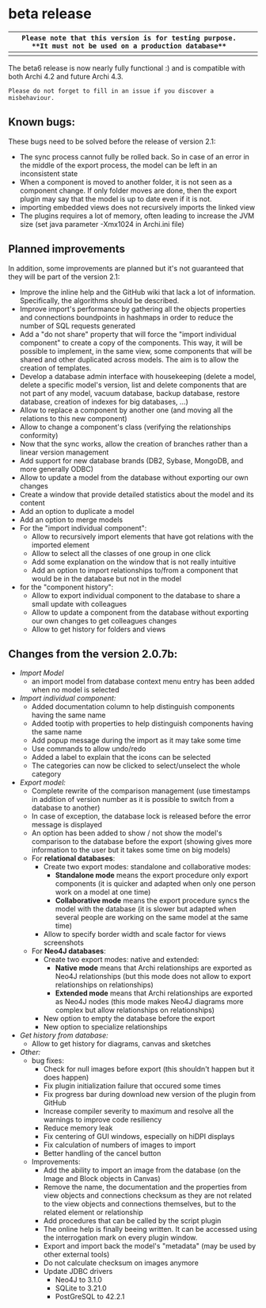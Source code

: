 		

# beta release

|`Please note that this version is for testing purpose. **It must not be used on a production database**`|  |
|------------------------------------------------|--|
|                                                |  |

The beta6 release is now nearly fully functional :) and is compatible with both Archi 4.2 and future Archi 4.3.

`Please do not forget to fill in an issue if you discover a misbehaviour.`



## Known bugs:
These bugs need to be solved before the release of version 2.1:

* The sync process cannot fully be rolled back. So in case of an error in the middle of the export process, the model can be left in an inconsistent state
* When a component is moved to another folder, it is not seen as a component change. If only folder moves are done, then the export plugin may say that the model is up to date even if it is not.
* importing embedded views does not recursively imports the linked view
* The plugins requires a lot of memory, often leading to increase the JVM size (set java parameter -Xmx1024 in Archi.ini file)

## Planned improvements
In addition, some improvements are planned but it's not guaranteed that they will be part of the version 2.1:

* Improve the inline help and the GitHub wiki that lack a lot of information. Specifically, the algorithms should be described.
* Improve import's performance by gathering all the objects properties and connections boundpoints in hashmaps in order to reduce the number of SQL requests generated
* Add a "do not share" property that will force the "import individual component" to create a copy of the components. This way, it will be possible to implement, in the same view, some components that will be shared and other duplicated across models. The aim is to allow the creation of templates.
* Develop a database admin interface with housekeeping (delete a model, delete a specific model's version, list and delete components that are not part of any model, vacuum database, backup database, restore database, creation of indexes for big databases, ...)
* Allow to replace a component by another one (and moving all the relations to this new component)
* Allow to change a component's class (verifying the relationships conformity)
* Now that the sync works, allow the creation of branches rather than a linear version management
* Add support for new database brands (DB2, Sybase, MongoDB, and more generally ODBC)
* Allow to update a model from the database without exporting our own changes
* Create a window that provide detailed statistics about the model and its content
* Add an option to duplicate a model
* Add an option to merge models
* For the "import individual component":
  * Allow to recursively import elements that have got relations with the imported element
  * Allow to select all the classes of one group in one click
  * Add some explanation on the window that is not really intuitive
  * Add an option to import relationships to/from a component that would be in the database but not in the model
* for the "component history":
  * Allow to export individual component to the database to share a small update with colleagues
  * Allow to update a component from the database without exporting our own changes to get colleagues changes
  * Allow to get history for folders and views

## Changes from the version 2.0.7b:
* *Import Model*
  * an import model from database context menu entry has been added when no model is selected
* *Import individual component:*
  * Added documentation column to help distinguish components having the same name
  * Added tootip with properties to help distinguish components having the same name
  * Add popup message during the import as it may take some time
  * Use commands to allow undo/redo
  * Added a label to explain that the icons can be selected
  * The categories can now be clicked to select/unselect the whole category
* *Export model:*
  * Complete rewrite of the comparison management (use timestamps in addition of version number as it is possible to switch from a database to another)
  * In case of exception, the database lock is released before the error message is displayed
  * An option has been added to show / not show the model's comparison to the database before the export (showing gives more information to the user but it takes some time on big models)
  * For **relational databases**:
    * Create two export modes: standalone and collaborative modes:
      * **Standalone mode** means the export procedure only export components (it is quicker and adapted when only one person work on a model at one time)
      * **Collaborative mode** means the export procedure syncs the model with the database (it is slower but adapted when several people are working on the same model at the same time)
    * Allow to specify border width and scale factor for views screenshots
  * For **Neo4J databases**:
    * Create two export modes: native and extended:
      * **Native mode** means that Archi relationships are exported as Neo4J relationships (but this mode does not allow to export relationships on relationships)
      * **Extended mode** means that Archi relationships are exported as Neo4J nodes (this mode makes Neo4J diagrams more complex but allow relationships on relationships)
    * New option to empty the database before the export
    * New option to specialize relationships
* *Get history from database:*
  * Allow to get history for diagrams, canvas and sketches
* *Other:*
  * bug fixes:
    * Check for null images before export (this shouldn't happen but it does happen)
    * Fix plugin initialization failure that occured some times
    * Fix progress bar during download new version of the plugin from GitHub
    * Increase compiler severity to maximum and resolve all the warnings to improve code resiliency
    * Reduce memory leak
    * Fix centering of GUI windows, especially on hiDPI displays
    * Fix calculation of numbers of images to import
    * Better handling of the cancel button
  * Improvements:
    * Add the ability to import an image from the database (on the Image and Block objects in Canvas)
    * Remove the name, the documentation and the properties from view objects and connections checksum as they are not related to the view objects and connections themselves, but to the related element or relationship
    * Add procedures that can be called by the script plugin
    * The online help is finally beeing written. It can be accessed using the interrogation mark on every plugin window.
    * Export and import back the model's "metadata" (may be used by other external tools)
    * Do not calculate checksum on images anymore
    * Update JDBC drivers
      * Neo4J to 3.1.0
      * SQLite to 3.21.0
      * PostGreSQL to 42.2.1